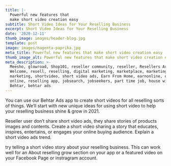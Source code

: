 ```yaml
---
title: |-
  Powerful new features that
  make short video creation easy
subtitle: Short Video Ideas for Your Reselling Business
excerpt: Short Video Ideas for Your Reselling Business
date: '2020-12-11'
thumb_image: images/header-blog.jpg
template: post
image: images/magenta-paprika.jpg
meta_title: Powerful new features that make short video creation easy
thumb_image_alt: Powerful new features that make short video creation easy
meta_description: >-
  Meesho, glowroad, Shop101, reseller community, reseller, Resellers Are
  Welcome, resell, reselling, digital marketing, marketplace, marketing digital,
  marketing, shortvideo, short video ads, Earn From Home, earnonline, earn money
  online, reselling app, jobsearch, jobseekers, part time job, house wife,
  Behtar, behtar ads
---
```

You can use our Behtar Ads app to create short videos for all reselling sorts of things. We’ll start with new unique ideas for using short video to help your reselling business shine & grow in 2021.

Reseller user  don’t share short video ads, they share stories of products images and contents. Create a short video sharing a story that educates, inspires, entertains, or engages your online buying audience. Explain a short video ads trend.

try telling a short video story about your reselling business. This can work well for an About reselling grow section on your app or a featured video on your Facebook Page or instragram account.